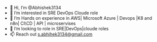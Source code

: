 - 👋 Hi, I’m @Abhishek3134
- 👀 I’m interested in SRE DevOps Cloude role
- 🌱 I’m Hands on experience in AWS| Microsoft Azure | Devops |K8 and n8n| CI\CD | API | microservises
- 💞️ I’m looking to role in SRE|DevOps|cloude roles
- 📫 Reach out s.abhihek3134@gmail.com

<!---
Abhishek3134/Abhishek3134 is a ✨ special ✨ repository because its `README.md` (this file) appears on your GitHub profile.
You can click the Preview link to take a look at your changes.
--->
